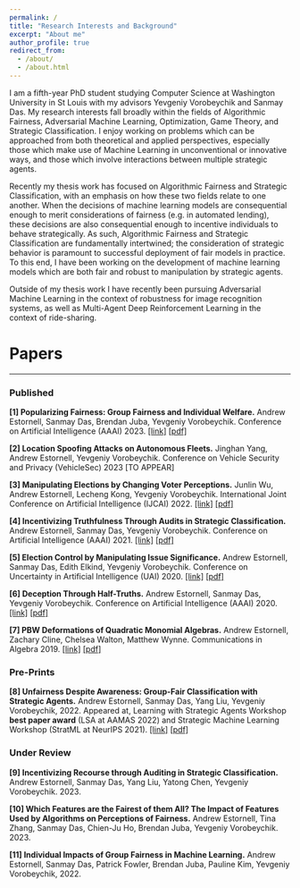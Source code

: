 ```yaml
---
permalink: /
title: "Research Interests and Background"
excerpt: "About me"
author_profile: true
redirect_from: 
  - /about/
  - /about.html
---
```



I am a fifth-year PhD student studying Computer Science at Washington University in St Louis with my advisors Yevgeniy Vorobeychik and Sanmay Das. 
My research interests fall broadly within the fields of Algorithmic Fairness, Adversarial Machine Learning, Optimization, Game Theory, and Strategic Classification.
I enjoy working on problems which can be approached from both theoretical and applied perspectives, especially those which make use of Machine Learning in unconventional or innovative ways, and those which involve interactions between multiple strategic agents. 

Recently my thesis work has focused on Algorithmic Fairness and Strategic Classification, with an emphasis on how these two fields relate to one another. 
When the decisions of machine learning models are consequential enough to merit considerations of fairness (e.g. in automated lending), these decisions are also consequential enough to incentive individuals to behave strategically. 
As such, Algorithmic Fairness and Strategic Classification are fundamentally intertwined; the consideration of strategic behavior is paramount to successful deployment of fair models in practice. To this end, I have been working on the development of machine learning models which are both fair and robust to manipulation by strategic agents. 

Outside of my thesis work I have recently been pursuing Adversarial Machine Learning in the context of robustness for image recognition systems, as well as  Multi-Agent Deep Reinforcement Learning in the context of ride-sharing. 


# Papers
------
### Published

**[1] Popularizing Fairness: Group Fairness and Individual Welfare.** Andrew Estornell, Sanmay Das, Brendan Juba, Yevgeniy Vorobeychik. Conference on Artificial Intelligence (AAAI) 2023. [[link]](https://scholar.google.com/citations?view_op=view_citation&hl=en&user=SSW02WEAAAAJ&citation_for_view=SSW02WEAAAAJ:UeHWp8X0CEIC) [[pdf]](/assets/pdfs/PopularFairness2023.pdf)

**[2] Location Spoofing Attacks on Autonomous Fleets.** Jinghan Yang, Andrew Estornell, Yevgeniy Vorobeychik. Conference on Vehicle Security and Privacy (VehicleSec) 2023 \[TO APPEAR\]

**[3] Manipulating Elections by Changing Voter Perceptions.** Junlin Wu, Andrew Estornell, Lecheng Kong, Yevgeniy Vorobeychik. International Joint Conference on Artificial Intelligence (IJCAI) 2022. [[link]](https://arxiv.org/pdf/2205.00102.pdf) [[pdf]](/assets/pdfs/ElectionControl2022.pdf)

**[4]  Incentivizing Truthfulness Through Audits in Strategic Classification.** Andrew Estornell, Sanmay Das, Yevgeniy Vorobeychik. Conference on Artificial Intelligence (AAAI) 2021. [[link]](https://ojs.aaai.org/index.php/AAAI/article/view/16674) [[pdf]](/assets/pdfs/Audits2021.pdf)


**[5] Election Control by Manipulating Issue Significance.** Andrew Estornell, Sanmay Das, Edith Elkind, Yevgeniy Vorobeychik.  Conference on Uncertainty in Artificial Intelligence (UAI) 2020. [[link]](https://proceedings.mlr.press/v124/estornell20a.html) [[pdf]](/assets/pdfs/ElectionControl2020.pdf)


**[6] Deception Through Half-Truths.** Andrew Estornell, Sanmay Das, Yevgeniy Vorobeychik. Conference on Artificial Intelligence (AAAI) 2020. [[link]](https://ojs.aaai.org/index.php/AAAI/article/view/6570) [[pdf]](/assets/pdfs/Deception2020.pdf)

**[7] PBW Deformations of Quadratic Monomial Algebras.** Andrew Estornell, Zachary Cline, Chelsea Walton, Matthew Wynne.  Communications in Algebra 2019. [[link]](https://www.tandfonline.com/doi/full/10.1080/00927872.2018.1536757?casa_token=TuCNA221xeEAAAAA:St_MqmqvdsrE0qoSf_ku_7kvrOTZ5zoXXcdvRY6inE3c5d09eqxkmoTFg1opAkfhTf3baPFiIqqHxEU) [[pdf]](/assets/pdfs/PBW2019.pdf)


### Pre-Prints

**[8] Unfairness Despite Awareness: Group-Fair Classification with Strategic Agents.** Andrew Estornell, Sanmay Das, Yang Liu, Yevgeniy Vorobeychik, 2022. Appeared at, Learning with Strategic Agents Workshop **best paper award** (LSA at AAMAS 2022) and Strategic Machine Learning Workshop (StratML at NeurIPS 2021). [[link]](https://arxiv.org/pdf/2112.02746.pdf) [[pdf]](/assets/pdfs/FairnessReversal2022.pdf)


### Under Review

**[9] Incentivizing Recourse through Auditing in Strategic Classification.** Andrew Estornell, Sanmay Das, Yang Liu, Yatong Chen, Yevgeniy Vorobeychik. 2023. 

**[10] Which Features are the Fairest of them All? The Impact of Features Used by Algorithms on Perceptions of Fairness.** Andrew Estornell, Tina Zhang, Sanmay Das, Chien-Ju Ho, Brendan Juba, Yevgeniy Vorobeychik. 2023.

**[11] Individual Impacts of Group Fairness in Machine Learning.** Andrew Estornell, Sanmay Das, Patrick Fowler, Brendan Juba, Pauline Kim, Yevgeniy Vorobeychik, 2022. 




